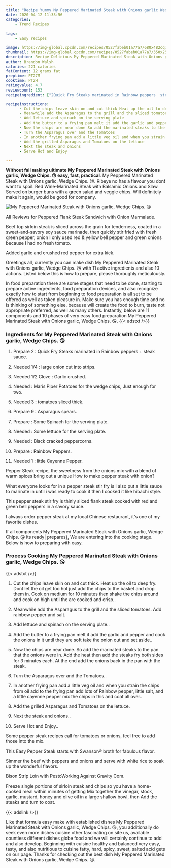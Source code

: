 ```yaml
---
title: "Recipe Yummy My Peppered Marinated Steak with Onions garlic Wedge Chips "
date: 2020-04-12 11:33:56
categories:
    - Trend Recipes
    
tags:
    - Easy recipes

image: https://img-global.cpcdn.com/recipes/0527fabeb01a77a7/680x482cq70/my-peppered-marinated-steak-with-onions-garlic-wedge-chips-😘-recipe-main-photo.jpg
thumbnail: https://img-global.cpcdn.com/recipes/0527fabeb01a77a7/350x250cq70/my-peppered-marinated-steak-with-onions-garlic-wedge-chips-😘-recipe-main-photo.jpg
description: Recipe Delicious My Peppered Marinated Steak with Onions garlic Wedge Chips  with 11 ingredients and 10 stages of easy cooking.
author: Brandon Walsh
calories: 221 calories
fatContent: 12 grams fat
preptime: PT27M
cooktime: PT2H
ratingvalue: 4.7
reviewcount: 153
recipeingredient: ["2Quick Fry Steaks marinated in Rainbow peppers  steak sauce", "1/4large onion cut into strips", "1/2 CloveGarlic crushed", "Maris Piper Potatoes for the wedge chips Just enough for two", "3tomatoes sliced thick", "9Asparagus spears", "Some Spinach for the serving plate", "Some lettuce for the serving plate", "Black cracked peppercorns", "Rainbow Peppers", "1little Cayenne Pepper"]

recipeinstructions: 
      - Cut the chips leave skin on and cut thick Heat up the oil to deep fry Dont let the oil get too hot just add the chips to the basket and drop them in Cook on medium for 10 minutes then shake the chips around and cook on high until the are cooked and crisp 
      - Meanwhile add the Asparagus to the grill and the sliced tomatoes Add rainbow pepper and salt 
      - Add lettuce and spinach on the serving plate 
      - Add the butter to a frying pan melt it add the garlic and pepper and cook the onions in it until they are soft take the onion out and set aside 
      - Now the chips are near done So add the marinated steaks to the pan that the onions were in Add the heat then add the steaks fry both sides for 3 minutes each At the end add the onions back in the pan with the steak 
      - Turn the Asparagus over and the Tomatoes 
      - In another frying pan add a little veg oil and when you strain the chips from oil add to the frying pan add lots of Rainbow pepper little salt and a little cayenne pepper mix the chips in this and coat all over 
      - Add the grilled Asparagus and Tomatoes on the lettuce 
      - Next the steak and onions 
      - Serve Hot and Enjoy

---
```




**Without fail making ultimate My Peppered Marinated Steak with Onions garlic, Wedge Chips. 😘 easy, fast, practical**. My Peppered Marinated Steak with Onions garlic, Wedge Chips. 😘. Ribeye no has a flavour you dont want to spoil. Red Wine-Marinated Steak with Balsamic Onions and Slaw. Served on burger buns with a green salad and veggie chips. Will definitely make it again, would be good for company.


![My Peppered Marinated Steak with Onions garlic, Wedge Chips. 😘](https://img-global.cpcdn.com/recipes/0527fabeb01a77a7/680x482cq70/my-peppered-marinated-steak-with-onions-garlic-wedge-chips-😘-recipe-main-photo.jpg "My Peppered Marinated Steak with Onions garlic, Wedge Chips. 😘")



All Reviews for Peppered Flank Steak Sandwich with Onion Marmalade.

Beef top sirloin steak is sliced across the grain for tenderness, coated in a sweet-and-savory soy sauce marinade, then quickly stir fried with fresh green pepper, onion I only used red &amp; yellow bell pepper and green onions because I had no fresh tomato.

Added garlic and crushed red pepper for extra kick.


Greetings all, currently you can make dish My Peppered Marinated Steak with Onions garlic, Wedge Chips. 😘 with 11 active ingredients and also 10 actions. Listed below this is how to prepare, please thoroughly meticulously.

In food preparation there are some stages that need to be done, starting to prepare active ingredients, food preparation devices, and also recognize exactly how to start from beginning to food preparation is all set to be offered as well as taken pleasure in. Make sure you has enough time and no is thinking of something else, because will create the food to burn, taste not appropriate preferred, as well as many others. Instantly, below are 11 components and 10 phases of very easy food preparation My Peppered Marinated Steak with Onions garlic, Wedge Chips. 😘.
{{< adstxt />}}

### Ingredients for My Peppered Marinated Steak with Onions garlic, Wedge Chips. 😘


1. Prepare 2 : Quick Fry Steaks marinated in Rainbow peppers + steak sauce.

1. Needed 1/4 : large onion cut into strips.

1. Needed 1/2 Clove : Garlic crushed.

1. Needed  : Maris Piper Potatoes for the wedge chips, Just enough for two.

1. Needed 3 : tomatoes sliced thick.

1. Prepare 9 : Asparagus spears.

1. Prepare  : Some Spinach for the serving plate.

1. Needed  : Some lettuce for the serving plate.

1. Needed  : Black cracked peppercorns.

1. Prepare  : Rainbow Peppers.

1. Needed 1 : little Cayenne Pepper.


Pepper Steak recipe, the sweetness from the onions mix with a blend of warm spices bring out a unique How to make pepper steak with onion?

What everyone looks for in a pepper steak stir fry is I also put a little sauce to marinate in until i was ready to cook it then I cooked it like hibachi style.

This pepper steak stir fry is thinly sliced flank steak cooked with red and green bell peppers in a savory sauce.

I always order pepper steak at my local Chinese restaurant, it&#39;s one of my favorite dishes.


If all components My Peppered Marinated Steak with Onions garlic, Wedge Chips. 😘 its ready| prepares}, We are entering into the cooking stage. Below is how to preparing with easy.

### Process Cooking My Peppered Marinated Steak with Onions garlic, Wedge Chips. 😘

{{< adstxt />}}


1. Cut the chips leave skin on and cut thick. Heat up the oil to deep fry. Dont let the oil get too hot just add the chips to the basket and drop them in. Cook on medium for 10 minutes then shake the chips around and cook on high until the are cooked and crisp..



1. Meanwhile add the Asparagus to the grill and the sliced tomatoes. Add rainbow pepper and salt.



1. Add lettuce and spinach on the serving plate..



1. Add the butter to a frying pan melt it add the garlic and pepper and cook the onions in it until they are soft take the onion out and set aside..



1. Now the chips are near done. So add the marinated steaks to the pan that the onions were in. Add the heat then add the steaks fry both sides for 3 minutes each. At the end add the onions back in the pan with the steak.



1. Turn the Asparagus over and the Tomatoes..



1. In another frying pan add a little veg oil and when you strain the chips from oil add to the frying pan add lots of Rainbow pepper, little salt, and a little cayenne pepper mix the chips in this and coat all over..



1. Add the grilled Asparagus and Tomatoes on the lettuce.



1. Next the steak and onions..



1. Serve Hot and Enjoy..




Some pepper steak recipes call for tomatoes or onions, feel free to add those into the mix.

This Easy Pepper Steak starts with Swanson® broth for fabulous flavor.

Simmer the beef with peppers and onions and serve with white rice to soak up the wonderful flavors.

Bison Strip Loin with PestoWorking Against Gravity Com.

Freeze single portions of sirloin steak and chips so you have a home-cooked meal within minutes of getting Mix together the vinegar, stock, garlic, mustard, honey and olive oil in a large shallow bowl, then Add the steaks and turn to coat.


{{< adslink />}}

Like that formula easy make with established dishes My Peppered Marinated Steak with Onions garlic, Wedge Chips. 😘, you additionally do seek even more dishes cuisine other fascinating on site us, available countless different dishes globe food and we will certainly continue to add and also develop. Beginning with cuisine healthy and balanced very easy, tasty, and also nutritious to cuisine fatty, hard, spicy, sweet, salted acid gets on our page. Thanks for checking out the best dish My Peppered Marinated Steak with Onions garlic, Wedge Chips. 😘.
